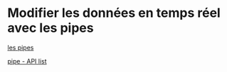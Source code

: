 # Modifier  les données en temps réel avec les pipes

[les pipes](https://openclassrooms.com/fr/courses/4668271-developpez-des-applications-web-avec-angular/5088531-modifiez-les-donnees-en-temps-reel-avec-les-pipes)

[pipe - API list](https://angular.io/api?type=pipe)